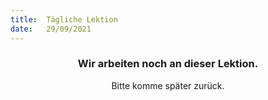 ```yaml
---
title:  Tägliche Lektion
date:   29/09/2021
---
```


### <center>Wir arbeiten noch an dieser Lektion.</center>
<center>Bitte komme später zurück.</center>